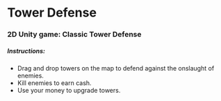 # Tower Defense

### 2D Unity game: Classic Tower Defense


##### Instructions: 

- Drag and drop towers on the map to defend against the onslaught of enemies. 
- Kill enemies to earn cash.
- Use your money to upgrade towers.